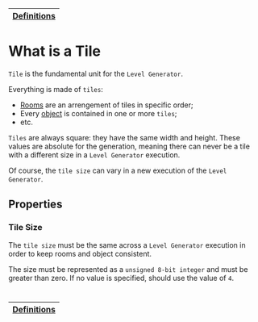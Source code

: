| [Definitions](README.md) |
| ------------------------ |

# What is a Tile

`Tile` is the fundamental unit for the `Level Generator`.

Everything is made of `tiles`:

- [Rooms](room_definition.md#rooms) are an arrengement of tiles in specific order;
- Every [object](object_definition.md#objects) is contained in one or more `tiles`;
- etc.

`Tiles` are always square: they have the same width and height.
These values are absolute for the generation, meaning there can never be a tile with a different size in a `Level Generator` execution.

Of course, the `tile size` can vary in a new execution of the `Level Generator`.

## Properties

### Tile Size

The `tile size` must be the same across a `Level Generator` execution in order to keep rooms and object consistent.

The size must be represented as a `unsigned 8-bit integer` and must be greater than zero. If no value is specified, should use the value of `4`.

#

| [Definitions](README.md) |
| ------------------------ |
